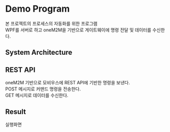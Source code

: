 # Demo Program
본 프로젝트의 프로세스의 자동화를 위한 프로그램  
WPF를 서버로 하고 oneM2M을 기반으로 게이트웨이에 명령 전달 및 데이터를 수신한다.  

## System Architecture

## REST API
oneM2M 기반으로 모비우스에 REST API에 기반한 명령을 보낸다.  
POST 메시지로 커맨드 명령을 전송한다.  
GET 메시지로 데이터를 수신한다.

## Result
실행화면